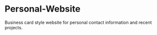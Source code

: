 # Personal-Website
Business card style website for personal contact information and recent projects. 
